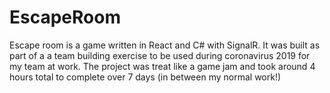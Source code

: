 # EscapeRoom

Escape room is a game written in React and C# with SignalR.
It was built as part of a a team building exercise to be used during coronavirus 2019 for my team at work.
The project was treat like a game jam and took around 4 hours total to complete over 7 days (in between my normal work!)
